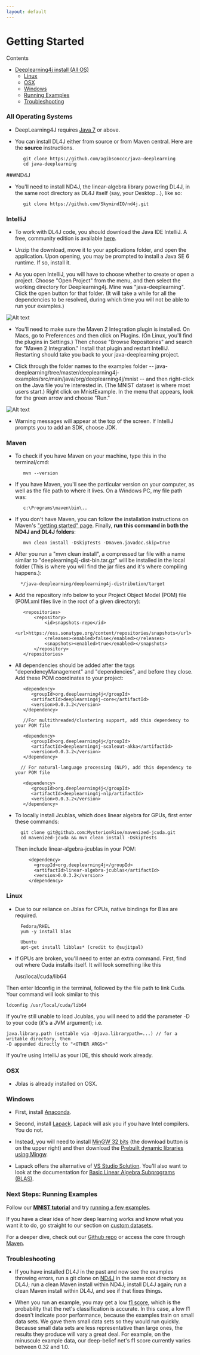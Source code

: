 ```yaml
---
layout: default
---
```


# Getting Started

Contents

* <a href="#all">Deeplearning4j install (All OS)</a>
    * <a href="#linux">Linux</a>
    * <a href="#osx">OSX</a>
    * <a href="#windows">Windows</a>
    * <a href="#next">Running Examples</a>
    * <a href="#trouble">Troubleshooting</a>

### <a name="all">All Operating Systems</a>

* DeepLearning4J requires [Java 7](http://www.oracle.com/technetwork/java/javase/downloads/jdk7-downloads-1880260.html) or above.

* You can install DL4J either from source or from Maven central. Here are the **source** instructions. 

         git clone https://github.com/agibsonccc/java-deeplearning
         cd java-deeplearning

###ND4J

* You'll need to install ND4J, the linear-algebra library powering DL4J, in the same root directory as DL4J itself (say, your Desktop...), like so:

         git clone https://github.com/SkymindIO/nd4j.git

### IntelliJ

* To work with DL4J code, you should download the Java IDE IntelliJ. A free, community edition is available [here](http://www.jetbrains.com/idea/download/).

* Unzip the download, move it to your applications folder, and open the application. Upon opening, you may be prompted to install a Java SE 6 runtime. If so, install it. 

* As you open IntelliJ, you will have to choose whether to create or open a project. Choose "Open Project" from the menu, and then select the working directory for Deeplearning4j. Mine was "java-deeplearning". Click the open button for that folder. (It will take a while for all the dependencies to be resolved, during which time you will not be able to run your examples.)

![Alt text](../img/open_project.png) 

* You'll need to make sure the Maven 2 Integration plugin is installed. On Macs, go to Preferences and then click on Plugins. (On Linux, you'll find the plugins in Settings.) Then choose "Browse Repositories" and search for "Maven 2 Integration." Install that plugin and restart IntelliJ. Restarting should take you back to your java-deeplearning project. 

* Click through the folder names to the examples folder -- java-deeplearning/tree/master/deeplearning4j-examples/src/main/java/org/deeplearning4j/mnist -- and then right-click on the Java file you're interested in. (The MNIST dataset is where most users start.) Right click on MnistExample. In the menu that appears, look for the green arrow and choose "Run." 

![Alt text](../img/run_menu.png)

* Warning messages will appear at the top of the screen. If IntelliJ prompts you to add an SDK, choose JDK.

### Maven

* To check if you have Maven on your machine, type this in the terminal/cmd:

         mvn --version

* If you have Maven, you'll see the particular version on your computer, as well as the file path to where it lives. On a Windows PC, my file path was:

         c:\Programs\maven\bin\..

* If you don't have Maven, you can follow the installation instructions on Maven's ["getting started" page](https://maven.apache.org/guides/getting-started/maven-in-five-minutes.html). Finally, **run this command in both the ND4J and DL4J folders**:

         mvn clean install -DskipTests -Dmaven.javadoc.skip=true

* After you run a "mvn clean install", a compressed tar file with a name similar to "deeplearning4j-dist-bin.tar.gz" will be installed in the local folder (This is where you will find the jar files and it's where compiling happens.):

		*/java-deeplearning/deeplearning4j-distribution/target
	
* Add the repository info below to your Project Object Model (POM) file (POM.xml files live in the root of a given directory):

         <repositories>
             <repository>
                 <id>snapshots-repo</id>
                 <url>https://oss.sonatype.org/content/repositories/snapshots</url>
                 <releases><enabled>false</enabled></releases>
                 <snapshots><enabled>true</enabled></snapshots>
             </repository>
         </repositories>

* All dependencies should be added after the tags "dependencyManagement" and "dependencies", and before they close. 
Add these POM coordinates to your project:

         <dependency>
			<groupId>org.deeplearning4j</groupId>
			<artifactId>deeplearning4j-core</artifactId>
			<version>0.0.3.2</version>
         </dependency>
         
         //For multithreaded/clustering support, add this dependency to your POM file
         
         <dependency>
			<groupId>org.deeplearning4j</groupId>
			<artifactId>deeplearning4j-scaleout-akka</artifactId>
			<version>0.0.3.2</version>
         </dependency>
         
		// For natural-language processing (NLP), add this dependency to your POM file
		
         <dependency>
            <groupId>org.deeplearning4j</groupId>
            <artifactId>deeplearning4j-nlp/artifactId>
            <version>0.0.3.2</version>
         </dependency>

* To locally install Jcublas, which does linear algebra for GPUs, first enter these commands:

		git clone git@github.com:MysterionRise/mavenized-jcuda.git
		cd mavenized-jcuda && mvn clean install -DskipTests

  Then include linear-algebra-jcublas in your POM:

           <dependency>
             <groupId>org.deeplearning4j</groupId>
             <artifactId>linear-algebra-jcublas</artifactId>
             <version>0.0.3.2</version>
           </dependency>

### <a name="linux">Linux</a>

* Due to our reliance on Jblas for CPUs, native bindings for Blas are required.

        Fedora/RHEL
        yum -y install blas

        Ubuntu
        apt-get install libblas* (credit to @sujitpal)

* If GPUs are broken, you'll need to enter an extra command. First, find out where Cuda installs itself. It will look something like this

	/usr/local/cuda/lib64

Then enter ldconfig in the terminal, followed by the file path to link Cuda. Your command will look similar to this

	ldconfig /usr/local/cuda/lib64

If you're still unable to load Jcublas, you will need to add the parameter -D to your code (it's a JVM argument); i.e.

	java.library.path (settable via -Djava.librarypath=...) // for a writable directory, then 
	-D appended directly to "<OTHER ARGS>" 

If you're using IntelliJ as your IDE, this should work already. 

### <a name="osx">OSX</a>

* Jblas is already installed on OSX.  

### <a name="windows">Windows</a>

* First, install [Anaconda](http://docs.continuum.io/anaconda/install.html#windows-install). 

* Second, install [Lapack](http://icl.cs.utk.edu/lapack-for-windows/lapack/). Lapack will ask you if you have Intel compilers. You do not. 

* Instead, you will need to install [MinGW 32 bits](http://www.mingw.org/) (the download button is on the upper right) and then download the [Prebuilt dynamic libraries using Mingw](http://icl.cs.utk.edu/lapack-for-windows/lapack/#libraries_mingw). 

* Lapack offers the alternative of [VS Studio Solution](http://icl.cs.utk.edu/lapack-for-windows/lapack/#lapacke). You'll also want to look at the documentation for [Basic Linear Algebra Subprograms (BLAS)](http://www.netlib.org/blas/). 

### <a name="next">Next Steps: Running Examples</a>

Follow our [**MNIST tutorial**](../mnist-tutorial.html) and try [running a few examples](../quickstart.html). 

If you have a clear idea of how deep learning works and know what you want it to do, go straight to our section on [custom datasets](../customdatasets.html). 

For a deeper dive, check out our [Github repo](https://github.com/agibsonccc/java-deeplearning) or access the core through [Maven](http://maven.apache.org/download.cgi).

### <a name="trouble">Troubleshooting</a>

* If you have installed DL4J in the past and now see the examples throwing errors, run a git clone on [ND4J](http://nd4j.org/getstarted.html) in the same root directory as DL4J; run a clean Maven install within ND4J; install DL4J again; run a clean Maven install within DL4J, and see if that fixes things.

* When you run an example, you may get a low [f1 score](../glossary.html#f1), which is the probability that the net's classification is accurate. In this case, a low f1 doesn't indicate poor performance, because the examples train on small data sets. We gave them small data sets so they would run quickly. Because small data sets are less representative than large ones, the results they produce will vary a great deal. For example, on the minuscule example data, our deep-belief net's f1 score currently varies between 0.32 and 1.0.
